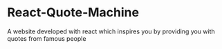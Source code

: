 # React-Quote-Machine
A website developed with react which inspires you by providing you with quotes from famous people
